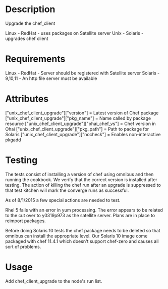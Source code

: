 Description
===========

Upgrade the chef_client

Linux    - RedHat    - uses packages on Satellite server
Unix     - Solaris   - upgrades chef client

Requirements
============

Linux    - RedHat    - Server should be registered with Satellite server
Solaris  - 9,10,11   - An http file server must be available

Attributes
==========

["unix_chef_client_upgrade"]["version"]      = Latest version of Chef package
["unix_chef_client_upgrade"]["pkg_name"]     = Name called by package resource
["unix_chef_client_upgrade"]["ohai_chef_vs"] = Chef version in Ohai
["unix_chef_client_upgrade"]["pkg_path"]     = Path to package for Solaris
["unix_chef_client_upgrade"]["nocheck"]      = Enables non-interactive pkgadd

Testing
=======

The tests consist of installing a version of chef using omnibus and then running
the cookbook.  We verify that the correct version is installed after testing.
The action of killing the chef run after an upgrade is suppressed to that test
kitchen will mark the converge runs as successful.

As of 8/1/2015 a few special actions are needed to test.  

Rhel 5 fails with an error in yum processing. The error appears to be related to
the cut over to y0319p973 as the satellite server.  Plans are in place to
reimport packages.

Before doing Solaris 10 tests the chef package needs to be deleted so that
omnibus can install the appropriate level.  Our Solaris 10 image come packaged
with chef 11.4.1 which doesn't support chef-zero and causes all sort of
problems.

Usage
=====

Add chef_client_upgrade to the node's run list.
